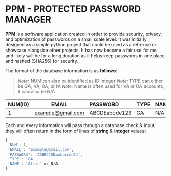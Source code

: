 # PPM - PROTECTED PASSWORD MANAGER

**PPM** is a software application created in order to provide security, privacy, and optimization of passwords on a small scale level. It was initially designed as a simple python project that could be used as a refrence or showcase alongside other projects. It has now become a fair use for me and likely will be for a long duration as it helps keep passwords in one place and hashed (SHA256) for security. 

The format of the database information is as **follows**:
>*Note:* NUM can also be identified as ID Integer
>*Note:* TYPE can either be GA, VA, OA, or IA
>*Note:* Name is often used for VA or OA accounts, it can also be N/A

| NUM(ID)| EMAIL             |PASSWORD       |TYPE   |NAME   |
|:-------|:-----------------:|:--------------|:------|:------|
| 1      | example@gmail.com |ABCDEabcde123  |GA     |N/A    |


Each and every information will pass through a database check & input, they will often return in the form of lines of **string** & **integer** values:

```javascript
{
 'NUM': 1,
 'EMAIL': 'example@gmail.com',
 'PASSWORD': 'AABBCCDDaabbccdd11',
 'TYPE': 'GA',
 'NAME': 'Allis' or N/A
}
```